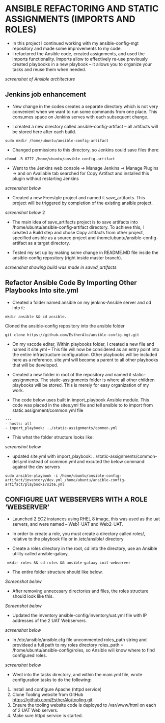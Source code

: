 # __ANSIBLE REFACTORING AND STATIC ASSIGNMENTS (IMPORTS AND ROLES)__

- In this project I continued working with my ansible-config-mgt repository and made some improvements to my code. 
- I refactored the Ansible code, created assignments, and used the imports functionality. Imports allow to effectively re-use previously created playbooks in a new playbook – it allows you to organize your tasks and reuse them when needed.

*screenshot of Ansible architecture*



## Jenkins job enhancement

 - New change in the codes creates a separate directory which is not very convenient when we want to run some commands from one place. This consumes space on Jenkins serves with each subsequent change.


- I created  a new directory called ansible-config-artifact –  all artifacts will be stored here after each build.

```
sudo mkdir /home/ubuntu/ansible-config-artifact
```

- Changed permissions to this directory, so Jenkins could save files there:

```
chmod -R 0777 /home/ubuntu/ansible-config-artifact
```

- Went to the Jenkins web console -> Manage Jenkins -> Manage Plugins -> and on Available tab searched for Copy Artifact and installed this plugin without restarting Jenkins

*screenshot below* 

- Created a new Freestyle project and named it save_artifacts. This project will be triggered by completion of the existing ansible project. 

*screenshot below* 2

- The main idea of save_artifacts project is to save artifacts into /home/ubuntu/ansible-config-artifact directory. To achieve this, I created a Build step and chose Copy artifacts from other project, specified ansible as a source project and /home/ubuntu/ansible-config-artifact as a target directory.

- Tested my set up by making some change in README.MD file inside the ansible-config repository (right inside master branch).

*screenshot showing build was made in saved_artifacts*

## Refactor Ansible Code By Importing Other Playbooks Into site.yml

- Created a folder named ansible on my jenkins-Ansible server and cd into it:

```
mkdir ansible && cd ansible.
```

Cloned the ansible-config repository into the ansible folder 

```
git clone https://github.com/EstherAlo/ansible-config-mgt.git
```

- On my vscode editer, Within playbooks folder, I created a new file and named it site.yml – This file will now be considered as an entry point into the entire infrastructure configuration. Other playbooks will be included here as a reference. site.yml will become a parent to all other playbooks that will be developed.

- Created a new folder in root of the repository and named it static-assignments. The static-assignments folder is where all other children playbooks will be stored. This is merely for easy organization of my work. 

- The code below uses built in import_playbook Ansible module. This code was placed in the sites.yml file and tell ansible to to import from static assignment/common.yml file

```
---
- hosts: all
- import_playbook: ../static-assignments/common.yml
```

- This what the  folder structure looks like:

*screenshot below*

- updated site.yml with import_playbook: ../static-assignments/common-del.yml instead of common.yml and excuted the below command against the dev servers

```
sudo ansible-playbook -i /home/ubuntu/ansible-config-artifact/inventory/dev.yml /home/ubuntu/ansible-config-artifact/playbooks/site.yml
```

## CONFIGURE UAT WEBSERVERS WITH A ROLE ‘WEBSERVER’

- Launched 2 EC2 instances using RHEL 8 image, this was used as the uat servers, and were named – Web1-UAT and Web2-UAT.

- In order to create a role, you must create a directory called roles/, relative to the playbook file or in /etc/ansible/ directory

- Create a roles directory in the root, cd into the directory, use an Ansible utility called ansible-galaxy,

```
 mkdir roles && cd roles && ansible-galaxy init webserver
 ```

 - The entire folder structure should like below.

 *Screenshot below*

 - After removing unnecesary directories and files, the roles structure should look like this.

 *Screenshot below*

- Updated the inventory ansible-config/inventory/uat.yml file with IP addresses of the 2 UAT Webservers.

*screenshot below*

- In /etc/ansible/ansible.cfg file uncommented roles_path string and provideed a full path to my roles directory roles_path = /home/ubuntu/ansible-config/roles, so Ansible will know where to find configured roles.

*screenshot below*

- Went into the tasks directory, and within the main.yml file, wrote configuration tasks to do the following: 

1. Install and configure Apache (httpd service) 
1. Clone Tooling website from GitHub https://github.com/EstherAlo/tooling.git. 
1. Ensure the tooling website code is deployed to /var/www/html on each of 2 UAT Web servers. 
1. Make sure httpd service is started.

